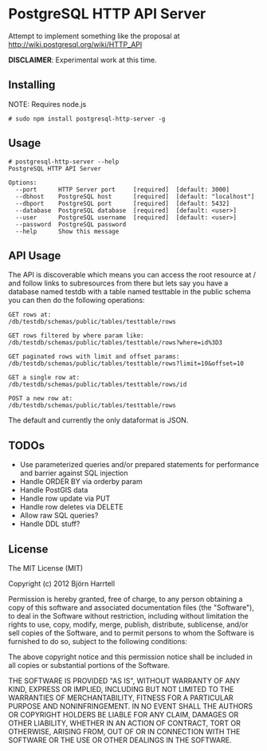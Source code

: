 # PostgreSQL HTTP API Server

Attempt to implement something like the proposal at http://wiki.postgresql.org/wiki/HTTP_API

**DISCLAIMER**: Experimental work at this time.

## Installing

NOTE: Requires node.js

    # sudo npm install postgresql-http-server -g

## Usage

    # postgresql-http-server --help
    PostgreSQL HTTP API Server
    
    Options:
      --port      HTTP Server port     [required]  [default: 3000]
      --dbhost    PostgreSQL host      [required]  [default: "localhost"]
      --dbport    PostgreSQL port      [required]  [default: 5432]
      --database  PostgreSQL database  [required]  [default: <user>]
      --user      PostgreSQL username  [required]  [default: <user>]
      --password  PostgreSQL password
      --help      Show this message

## API Usage

The API is discoverable which means you can access the root resource at /
and follow links to subresources from there but lets say you have a database
named testdb with a table named testtable in the public schema you can then 
do the following operations:

    GET rows at:
    /db/testdb/schemas/public/tables/testtable/rows
    
    GET rows filtered by where param like:
    /db/testdb/schemas/public/tables/testtable/rows?where=id%3D3
    
    GET paginated rows with limit and offset params:
    /db/testdb/schemas/public/tables/testtable/rows?limit=10&offset=10
    
    GET a single row at:
    /db/testdb/schemas/public/tables/testtable/rows/id
    
    POST a new row at:
    /db/testdb/schemas/public/tables/testtable/rows

The default and currently the only dataformat is JSON.

## TODOs

* Use parameterized queries and/or prepared statements for performance and barrier against SQL injection
* Handle ORDER BY via orderby param
* Handle PostGIS data
* Handle row update via PUT
* Handle row deletes via DELETE
* Allow raw SQL queries?
* Handle DDL stuff?

## License 

The MIT License (MIT)

Copyright (c) 2012 Björn Harrtell

Permission is hereby granted, free of charge, to any person obtaining a copy of this software and associated documentation files (the "Software"), to deal in the Software without restriction, including without limitation the rights to use, copy, modify, merge, publish, distribute, sublicense, and/or sell copies of the Software, and to permit persons to whom the Software is furnished to do so, subject to the following conditions:

The above copyright notice and this permission notice shall be included in all copies or substantial portions of the Software.

THE SOFTWARE IS PROVIDED "AS IS", WITHOUT WARRANTY OF ANY KIND, EXPRESS OR IMPLIED, INCLUDING BUT NOT LIMITED TO THE WARRANTIES OF MERCHANTABILITY, FITNESS FOR A PARTICULAR PURPOSE AND NONINFRINGEMENT. IN NO EVENT SHALL THE AUTHORS OR COPYRIGHT HOLDERS BE LIABLE FOR ANY CLAIM, DAMAGES OR OTHER LIABILITY, WHETHER IN AN ACTION OF CONTRACT, TORT OR OTHERWISE, ARISING FROM, OUT OF OR IN CONNECTION WITH THE SOFTWARE OR THE USE OR OTHER DEALINGS IN THE SOFTWARE.
